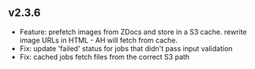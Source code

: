 ## v2.3.6 ##
 * Feature: prefetch images from ZDocs and store in a S3 cache. 
   rewrite image URLs in HTML - AH will fetch from cache.
 * Fix: update 'failed' status for jobs that didn't pass input validation
 * Fix: cached jobs fetch files from the correct S3 path  